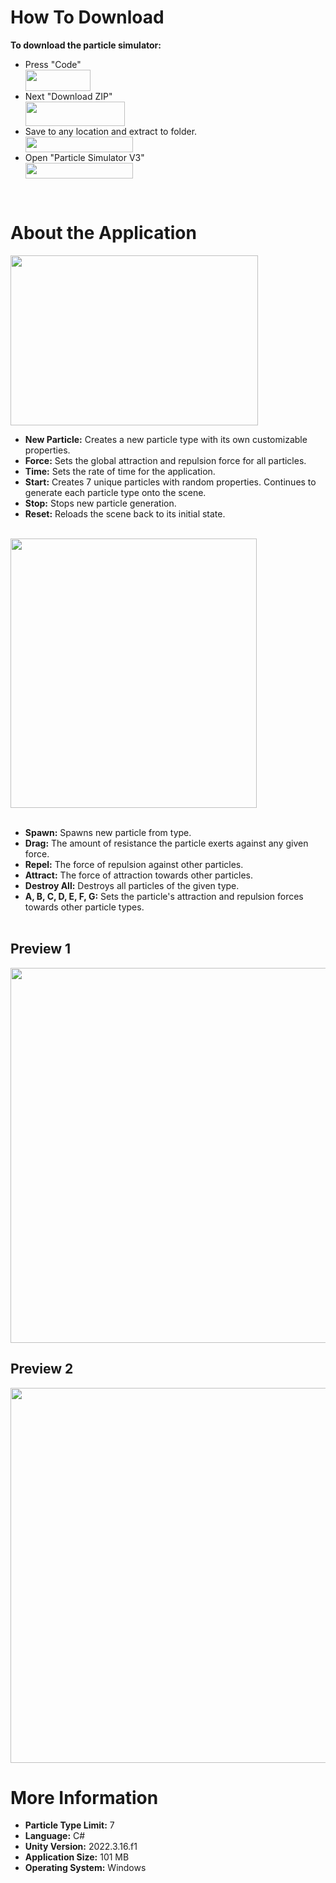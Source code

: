 # How To Download
**To download the particle simulator:**

- Press "Code" <br>
<img align="center" width="104" height="34" src="https://github.com/derekhandy/Particle-Simulator/assets/26856203/717eb395-2fe5-4cf0-a5d4-2273b9dfc033"> <br>
- Next "Download ZIP" <br>
<img align="center" width="159" height="39" src="https://github.com/derekhandy/Particle-Simulator/assets/26856203/856c9cd6-f02a-4251-8409-4eceed66f3b3"> <br>
- Save to any location and extract to folder. <br>
<img align="center" width="172" height="25" src="https://github.com/derekhandy/Particle-Simulator/assets/26856203/3c927278-46d2-4ffe-9cca-b98e8df472a8"> <br>
- Open "Particle Simulator V3" <br>
<img align="center" width="172" height="25" src="https://github.com/derekhandy/Particle-Simulator/assets/26856203/db1f213a-2f3e-41f7-80f0-2f2b25a276ad"> <br>
<br>

# About the Application
<img align="center" width="396" height="272" src="https://github.com/derekhandy/Particle-Simulator/assets/26856203/933bddb6-46d6-426e-bf40-21ebc55d3c45"> <br>

- **New Particle:** Creates a new particle type with its own customizable properties. <br>
- **Force:** Sets the global attraction and repulsion force for all particles. <br>
- **Time:** Sets the rate of time for the application. <br>
- **Start:** Creates 7 unique particles with random properties. Continues to generate each particle type onto the scene. <br>
- **Stop:** Stops new particle generation. <br>
- **Reset:** Reloads the scene back to its initial state. <br>
<br>
<img align="center" width="394" height="431" src="https://github.com/derekhandy/Particle-Simulator/assets/26856203/a8e5bb91-d246-43bc-83c5-30e96acf3970"> <br> <br>

- **Spawn:** Spawns new particle from type. <br>
- **Drag:** The amount of resistance the particle exerts against any given force. <br>
- **Repel:** The force of repulsion against other particles. <br>
- **Attract:** The force of attraction towards other particles. <br>
- **Destroy All:** Destroys all particles of the given type. <br>
- **A, B, C, D, E, F, G:** Sets the particle's attraction and repulsion forces towards other particle types.
<br> <br>

## Preview 1

<img align="center" width="1200" height="600" src="https://github.com/derekhandy/Particle-Simulator/assets/26856203/4c915a44-fded-402c-97ea-093364360015">

## Preview 2

<img align="center" width="1200" height="600" src="https://github.com/derekhandy/Particle-Simulator/assets/26856203/dbb6fd4f-b91c-4a30-9ac9-79dcdae4ed4f">

# More Information

- **Particle Type Limit:** 7
- **Language:** C#
- **Unity Version:** 2022.3.16.f1
- **Application Size:** 101 MB
- **Operating System:** Windows
